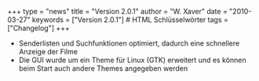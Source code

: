 +++
type = "news"
title = "Version 2.0.1"
author = "W. Xaver"
date = "2010-03-27"
keywords = ["Version 2.0.1"] # HTML Schlüsselwörter
tags = ["Changelog"]
+++

- Senderlisten und Suchfunktionen optimiert, dadurch eine schnellere Anzeige der Filme
- Die GUI wurde um ein Theme für Linux (GTK) erweitert und es können beim Start auch andere Themes angegeben werden 